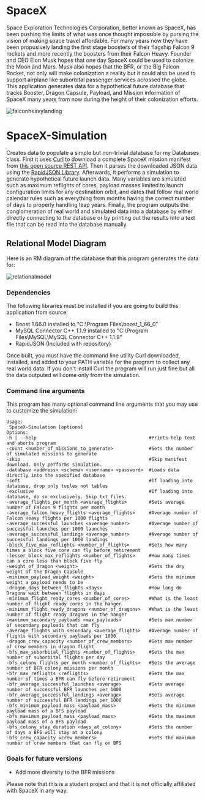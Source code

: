 # SpaceX
Space Exploration Technologies Corporation, better known as SpaceX, has been pushing the limits of what was once thought impossible by pursing the vision of making space travel affordable. For many years now they have been propusively landing the first stage boosters of their flagship Falcon 9 rockets and more recently the boosters from their Falcon Heavy. Founder and CEO Elon Musk hopes that one day SpaceX could be used to colonize the Moon and Mars. Musk also hopes that the BFR, or the Big Falcon Rocket, not only will make colonization a reality but it could also be used to support airplane like suborbital passenger services acrossed the globe. This application generates data for a hypothetical future database that tracks Booster, Dragon Capsule, Payload, and Mission information of SpaceX many years from now during the height of their colonization efforts. 

![falconheavylanding](https://media.giphy.com/media/25Ipk4yBFvRmBCuTfc/giphy.gif)

# SpaceX-Simulation
Creates data to populate a simple but non-trivial database for my Databases class. First it uses [Curl](https://curl.haxx.se/) to download a complete SpaceX mission manifest from [this open source REST API](https://github.com/r-spacex/SpaceX-API). Then it parses the downloaded JSON data using the [RapidJSON Library](http://rapidjson.org/). Afterwards, it performs a simulation to generate hypothetical future launch data. Many variables are simulated such as maximum reflights of cores, payload masses limited to launch configuration limits for any destination orbit, and dates that follow real world calendar rules such as everything from months having the correct number of days to properly handling leap years. Finally, the program outputs the conglomeration of real world and simulated data into a database by either directly connecting to the database or by printing out the results into a text file that can be read into the database manually. 

## Relational Model Diagram
Here is an RM diagram of the database that this program generates the data for:

![relationalmodel](https://user-images.githubusercontent.com/12504656/38783723-a41a3a5c-40cb-11e8-9d92-5e0853973aa5.png)

### Dependencies
The following libraries must be installed if you are going to build this application from source:
 * Boost 1.66.0 installed to "C:\Program Files\boost_1_66_0"
 * MySQL Connector C++ 1.1.9 installed to "C:\Program Files\MySQL\MySQL Connector C++ 1.1.9"
 * RapidJSON (Included with repository)

Once built, you must have the command line utility Curl downloaded, installed, and added to your PATH variable for the program to collect any real world data. If you don't install Curl the program will run just fine but all the data outputed will come only from the simulation.

 ### Command line arguments
 This program has many optional command line arguments that you may use to customize the simulation: 
 ~~~~
 Usage:
  SpaceX-Simulation [options]
 Options:
 -h | --help                                         #Prints help text and aborts program
 -count <number_of_missions_to_generate>             #Sets the number of simulated missions to generate
 -skip                                               #Skip manifest download. Only performs simulation.
 -database <address> <schema> <username> <password>  #Loads data directly into the specified database
 -soft                                               #If loading into database, drop only tuples not tables
 -exclusive                                          #If loading into database, do so exclusively. Skip txt files.
 -average_flights_per_month <average_flights>        #Sets average number of Falcon 9 flights per month
 -average_falcon_heavy_flights <average_flights>     #Average number of Falcon Heavy flights per 1000 flights
 -average_successful_launches <average_number>       #Average number of successful launches per 1000 launches
 -average_successful_landings <average_number>       #Average number of successful landings per 1000 landings
 -block_five_max_reflights <number_of_flights>       #Sets how many times a block five core can fly before retirement
 -lesser_block_max_reflights <number_of_flights>     #How many times can a core less than block five fly
 -weight_of_dragon <weight>                          #Sets the dry weight of the Dragon Capsule
 -minimum_payload_weight <weight>                    #Sets the minimum weight a payload needs to be
 -dragon_days_between_flights <days>                 #How long do Dragons wait between flights in days
 -minimum_flight_ready_cores <number_of_cores>       #What is the least number of flight ready cores in the hanger
 -minimum_flight_ready_dragons <number_of_dragons>   #What is the least number of flight ready dragons in the hanger
 -maximum_secondary_payloads <max_payloads>          #Sets max number of secondary payloads that can fly
 -average_flights_with_secondary <average_flights>   #Average number of flights with secondary payloads per 1000
 -dragon_crew_capacity <number_of_crew_members>      #Sets max number of crew members in dragon flight
 -bfs_max_suborbital_flights <number_of_flights>     #Sets the max number of suborbital flights per day
 -bfs_colony_flights_per_month <number_of_flights>   #Sets the average number of BFR colony missions per month
 -bfr_max_reflights <reflights>                      #Sets the max number of times a BFR can fly before retirement
 -bfr_average_successful_launches <average>          #Sets average number of successful BFR launches per 1000
 -bfr_average_successful_landings <average>          #Sets average number of successful BFR landings per 1000
 -bfs_minimum_payload_mass <payload_mass>            #Sets the minimum payload mass of a BFS payload
 -bfs_maximum_payload_mass <payload_mass>            #Sets the maximum payload mass of a BFS payload
 -bfs_colony_stay_duration <days_at_colony>          #Sets the number of days a BFS will stay at a colony
 -bfs_crew_capacity <crew_members>                   #Sets the maximum number of crew members that can fly on BFS
 ~~~~

 ### Goals for future versions
 * Add more diversity to the BFR missions
 
Please note that this is a student project and that it is not officially affiliated with SpaceX in any way.
